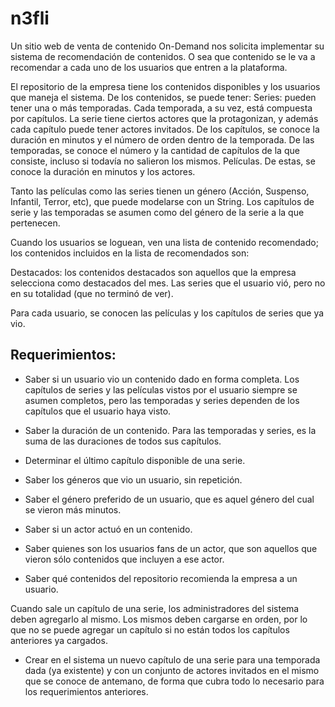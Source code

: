 # n3fli

Un sitio web de venta de contenido On-Demand nos solicita implementar su sistema de recomendación de contenidos. O sea que contenido se le va a recomendar a cada uno de los usuarios que entren a la plataforma.

El repositorio de la empresa tiene los contenidos disponibles y los usuarios que maneja el sistema. De los contenidos, se puede tener:
Series: pueden tener una o más temporadas. Cada temporada, a su vez, está compuesta por capítulos. La serie tiene ciertos actores que la protagonizan, y además cada capítulo puede tener actores invitados. De los capítulos, se conoce la duración en minutos y el número de orden dentro de la temporada. De las temporadas, se conoce el número y la cantidad de capítulos de la que consiste, incluso si todavía no salieron los mismos.
Películas. De estas, se conoce la duración en minutos y los actores.

Tanto las películas como las series tienen un género (Acción, Suspenso, Infantil, Terror, etc), que puede modelarse con un String. Los capítulos de serie y las temporadas se asumen como del género de la serie a la que pertenecen.

Cuando los usuarios se loguean, ven una lista de contenido recomendado; los contenidos incluidos en la lista de recomendados son:

Destacados: los contenidos destacados son aquellos que la empresa selecciona como destacados del mes.
Las series que el usuario vió, pero no en su totalidad (que no terminó de ver).

Para cada usuario, se conocen las películas y los capítulos de series que ya vio.


## Requerimientos:

- Saber si un usuario vio un contenido dado en forma completa. Los capítulos de series y las películas vistos por el usuario siempre se asumen completos, pero las temporadas y series dependen de los capítulos que el usuario haya visto. 

- Saber la duración de un contenido. Para las temporadas y series, es la suma de las duraciones de todos sus capítulos.

- Determinar el último capítulo disponible de una serie.

- Saber los géneros que vio un usuario, sin repetición.

- Saber el género preferido de un usuario, que es aquel género del cual se vieron más minutos.

- Saber si un actor actuó en un contenido.

- Saber quienes son los usuarios fans de un actor, que son aquellos que vieron sólo contenidos que incluyen a ese actor.

- Saber qué contenidos del repositorio recomienda la empresa a un usuario. 

Cuando sale un capítulo de una serie, los administradores del sistema deben agregarlo al mismo. Los mismos deben cargarse en orden, por lo que no se puede agregar un capítulo si no están todos los capítulos anteriores ya cargados.

- Crear en el sistema un nuevo capítulo de una serie para una temporada dada (ya existente) y con un conjunto de actores invitados en el mismo que se conoce de antemano, de forma que cubra todo lo necesario para los requerimientos anteriores.
